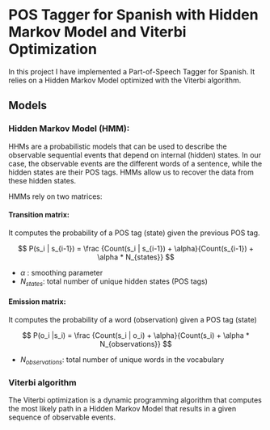 # POS Tagger for Spanish with Hidden Markov Model and Viterbi Optimization

In this project I have implemented a Part-of-Speech Tagger for Spanish. It relies on a Hidden Markov Model optimized with the Viterbi algorithm.

## Models

### Hidden Markov Model (HMM):

HHMs are a probabilistic models that can be used to describe the observable sequential events that depend on internal (hidden) states. In our case, the observable events are the different words of a sentence, while the hidden states are their POS tags. HMMs allow us to recover the data from these hidden states.

HMMs rely on two matrices:

#### Transition matrix: 
It computes the probability of a POS tag (state) given the previous POS tag.

$$ P(s_i | s_{i-1}) =  \frac {Count(s_i | s_{i-1}) + \alpha}{Count(s_{i-1}) + \alpha * N_{states}} $$


*   $\alpha$ : smoothing parameter
*   $N_{states}$: total number of unique hidden states (POS tags)


#### Emission matrix:
It computes the probability of a word (observation) given a POS tag (state)

$$ P(o_i |s_i) =  \frac {Count(s_i | o_i) + \alpha}{Count(s_i) + \alpha * N_{observations}} $$


*   $N_{observations}$: total number of unique words in the vocabulary


### Viterbi algorithm

The Viterbi optimization is a dynamic programming algorithm that computes the most likely path in a Hidden Markov Model that results in a given sequence of observable events.
